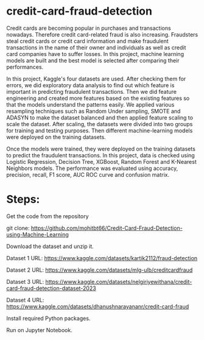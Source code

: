 # credit-card-fraud-detection
Credit cards are becoming popular in purchases and transactions nowadays. Therefore credit card-related fraud is also increasing. Fraudsters steal credit cards or credit card information and make fraudulent transactions in the name of their owner and individuals as well as credit card companies have to suffer losses. In this project, machine learning models are built and the best model is selected after comparing their performances.

In this project, Kaggle's four datasets are used. After checking them for errors, we did exploratory data analysis to find out which feature is important in predicting fraudulent transactions. Then we did feature engineering and created more features based on the existing features so that the models understand the patterns easily. We applied various resampling techniques such as Random Under sampling, SMOTE and ADASYN to make the dataset balanced and then applied feature scaling to scale the dataset. After scaling, the datasets were divided into two groups for training and testing purposes. Then different machine-learning models were deployed on the training datasets. 

Once the models were trained, they were deployed on the training datasets to predict the fraudulent transactions. In this project, data is checked using Logistic Regression, Decision Tree, XGBoost, Random Forest and K-Nearest Neighbors models. The performance was evaluated using accuracy, precision, recall, F1 score, AUC ROC curve and confusion matrix.

# Steps:

Get the code from the repository 

git clone: https://github.com/mohitbt66/Credit-Card-Fraud-Detection-using-Machine-Learning

Download the dataset and unzip it.

Dataset 1 URL: https://www.kaggle.com/datasets/kartik2112/fraud-detection

Dataset 2 URL: https://www.kaggle.com/datasets/mlg-ulb/creditcardfraud

Dataset 3 URL: https://www.kaggle.com/datasets/nelgiriyewithana/credit-card-fraud-detection-dataset-2023

Dataset 4 URL: https://www.kaggle.com/datasets/dhanushnarayananr/credit-card-fraud

Install required Python packages.

Run on Jupyter Notebook.
